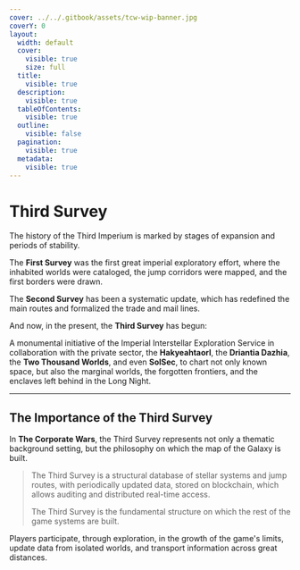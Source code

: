 ```yaml
---
cover: ../../.gitbook/assets/tcw-wip-banner.jpg
coverY: 0
layout:
  width: default
  cover:
    visible: true
    size: full
  title:
    visible: true
  description:
    visible: true
  tableOfContents:
    visible: true
  outline:
    visible: false
  pagination:
    visible: true
  metadata:
    visible: true
---
```


# Third Survey

The history of the Third Imperium is marked by stages of expansion and periods of stability.

The **First Survey** was the first great imperial exploratory effort, where the inhabited worlds were cataloged, the jump corridors were mapped, and the first borders were drawn.

The **Second Survey** has been a systematic update, which has redefined the main routes and formalized the trade and mail lines.

And now, in the present, the **Third Survey** has begun:

A monumental initiative of the Imperial Interstellar Exploration Service in collaboration with the private sector, the **Hakyeahtaorl**, the **Driantia Dazhia**, the **Two Thousand Worlds**, and even **SolSec**, to chart not only known space, but also the marginal worlds, the forgotten frontiers, and the enclaves left behind in the Long Night.

***

## The Importance of the Third Survey

In **The Corporate Wars**, the Third Survey represents not only a thematic background setting, but the philosophy on which the map of the Galaxy is built.

> The Third Survey is a structural database of stellar systems and jump routes, with periodically updated data, stored on blockchain, which allows auditing and distributed real-time access.
>
> The Third Survey is the fundamental structure on which the rest of the game systems are built.

Players participate, through exploration, in the growth of the game's limits, update data from isolated worlds, and transport information across great distances.
